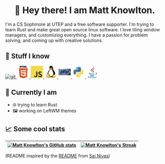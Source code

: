 <h1 align="center">👋 Hey there! I am Matt Knowlton.</h1>

I'm  a CS Sophmore at UTEP and a free software supporter. I'm trying to learn Rust and make great open source linux software. I love tiling window managers, and customizing everything. I have a passion for problem solving, and coming up with creative solutions.

<h2 align="left">🤹 Stuff I know</h3>
<p align="left"><a href="https://git-scm.com/" target="_blank" rel="noreferrer"> <img src="https://www.vectorlogo.zone/logos/git-scm/git-scm-icon.svg" alt="git" width="40" height="40"/> </a> <a href="https://www.w3.org/html/" target="_blank" rel="noreferrer"> <img src="https://raw.githubusercontent.com/devicons/devicon/master/icons/html5/html5-original-wordmark.svg" alt="html5" width="40" height="40"/> </a> <a href="https://developer.mozilla.org/en-US/docs/Web/JavaScript" target="_blank" rel="noreferrer"> <img src="https://raw.githubusercontent.com/devicons/devicon/master/icons/javascript/javascript-original.svg" alt="javascript" width="40" height="40"/> </a> <a href="https://www.linux.org/" target="_blank" rel="noreferrer"> <img src="https://raw.githubusercontent.com/devicons/devicon/master/icons/linux/linux-original.svg" alt="linux" width="40" height="40"/> </a><a href="https://www.php.net" target="_blank" rel="noreferrer"> <img src="https://raw.githubusercontent.com/devicons/devicon/master/icons/php/php-original.svg" alt="python" width="40" height="40"/> </a> <a href="https://www.python.org" target="_blank" rel="noreferrer"> <img src="https://raw.githubusercontent.com/devicons/devicon/master/icons/python/python-original.svg" alt="php" width="40" height="40"/> </a> <a href="https://www.java.com/" target="_blank" rel="noreferrer"> <img src="https://raw.githubusercontent.com/devicons/devicon/master/icons/java/java-original.svg" alt="java" width="40" height="40"/> </a></p>

## 🤺 Currently I am
- 🌐 trying to learn Rust
- 🖼️ working on LeftWM themes

## 📈 Some cool stats

| <a href="https://github.com/anuraghazra/github-readme-stats"><img src="https://github-readme-stats.vercel.app/api?username=toastloop&theme=gotham" alt="Matt Knowlton's GitHub stats"></a> | <a href="https://github.com/DenverCoder1/github-readme-streak-stats"><img src="https://github-readme-streak-stats.herokuapp.com/?user=toastloop&theme=gotham" alt="Matt Knowlton's Streak"/></a> |
| ------------- | ------------- |

(README inspired by the [README](https://github.com/linuxdotexe/linuxdotexe/blob/master/README.md) from [Sai Nivas](https://github.com/linuxdotexe))
